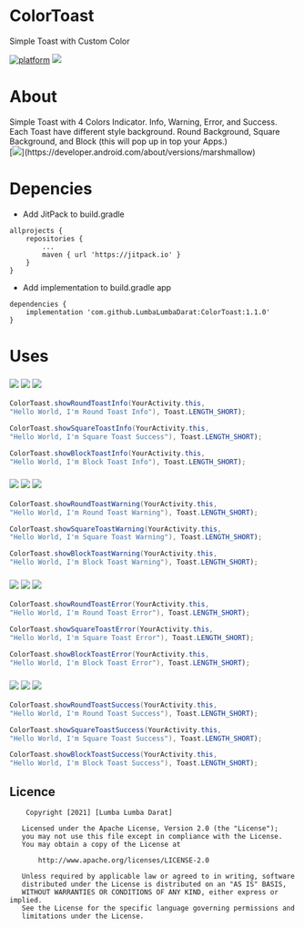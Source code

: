 # ColorToast
Simple Toast with Custom Color

[![platform](https://img.shields.io/badge/platform-Android-yellow.svg)](https://www.android.com)
[![](https://jitpack.io/v/LumbaLumbaDarat/ColorToast.svg)](https://jitpack.io/#LumbaLumbaDarat/ColorToast)

# About
Simple Toast with 4 Colors Indicator.
Info, Warning, Error, and Success.
Each Toast have different style background.
Round Background, Square Background, and Block (this will pop up in top your Apps.)
<br/>
[![](https://img.shields.io/badge/Minimum_Android_SDK-Android_6.0_(API_level_23)-FFFFFF)](https://developer.android.com/about/versions/marshmallow)

# Depencies
- Add JitPack to build.gradle
```Gradle
allprojects {
	repositories {
		...
		maven { url 'https://jitpack.io' }
	}
}
```

- Add implementation to build.gradle app
```Gradle
dependencies {
	implementation 'com.github.LumbaLumbaDarat:ColorToast:1.1.0' 
}
```
# Uses
### ![](https://img.shields.io/badge/Round_Toast-Info-0E49B5) ![](https://img.shields.io/badge/Square_Toast-Info-0E49B5) ![](https://img.shields.io/badge/Block_Toast-Info-0E49B5)
```Java
ColorToast.showRoundToastInfo(YourActivity.this, 
"Hello World, I'm Round Toast Info"), Toast.LENGTH_SHORT);                             
```
```Java
ColorToast.showSquareToastInfo(YourActivity.this, 
"Hello World, I'm Square Toast Success"), Toast.LENGTH_SHORT);                             
```
```Java
ColorToast.showBlockToastInfo(YourActivity.this, 
"Hello World, I'm Block Toast Info"), Toast.LENGTH_SHORT);                             
```

### ![](https://img.shields.io/badge/Round_Toast-Warning-F7B71D) ![](https://img.shields.io/badge/Square_Toast-Warning-F7B71D) ![](https://img.shields.io/badge/Block_Toast-Warning-F7B71D)
```Java
ColorToast.showRoundToastWarning(YourActivity.this, 
"Hello World, I'm Round Toast Warning"), Toast.LENGTH_SHORT);                             
```
```Java
ColorToast.showSquareToastWarning(YourActivity.this, 
"Hello World, I'm Square Toast Warning"), Toast.LENGTH_SHORT);                             
```
```Java
ColorToast.showBlockToastWarning(YourActivity.this, 
"Hello World, I'm Block Toast Warning"), Toast.LENGTH_SHORT);                             
```


### ![](https://img.shields.io/badge/Round_Toast-Error-FA1E0E) ![](https://img.shields.io/badge/Square_Toast-Error-FA1E0E) ![](https://img.shields.io/badge/Block_Toast-Error-FA1E0E)
```Java
ColorToast.showRoundToastError(YourActivity.this, 
"Hello World, I'm Round Toast Error"), Toast.LENGTH_SHORT);                             
```
```Java
ColorToast.showSquareToastError(YourActivity.this, 
"Hello World, I'm Square Toast Error"), Toast.LENGTH_SHORT);                             
```
```Java
ColorToast.showBlockToastError(YourActivity.this, 
"Hello World, I'm Block Toast Error"), Toast.LENGTH_SHORT);                             
```

### ![](https://img.shields.io/badge/Round_Toast-Success-21BF73) ![](https://img.shields.io/badge/Square_Toast-Success-21BF73) ![](https://img.shields.io/badge/Block_Toast-Success-21BF73)
```Java
ColorToast.showRoundToastSuccess(YourActivity.this, 
"Hello World, I'm Round Toast Success"), Toast.LENGTH_SHORT);                             
```
```Java
ColorToast.showSquareToastSuccess(YourActivity.this, 
"Hello World, I'm Square Toast Success"), Toast.LENGTH_SHORT);                             
```
```Java
ColorToast.showBlockToastSuccess(YourActivity.this, 
"Hello World, I'm Block Toast Success"), Toast.LENGTH_SHORT);                             
```

## Licence
```
	Copyright [2021] [Lumba Lumba Darat]

   Licensed under the Apache License, Version 2.0 (the "License");
   you may not use this file except in compliance with the License.
   You may obtain a copy of the License at

       http://www.apache.org/licenses/LICENSE-2.0

   Unless required by applicable law or agreed to in writing, software
   distributed under the License is distributed on an "AS IS" BASIS,
   WITHOUT WARRANTIES OR CONDITIONS OF ANY KIND, either express or implied.
   See the License for the specific language governing permissions and
   limitations under the License.
```
